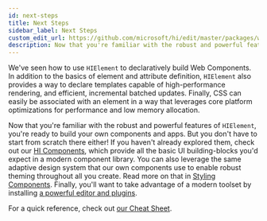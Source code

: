 ```yaml
---
id: next-steps
title: Next Steps
sidebar_label: Next Steps
custom_edit_url: https://github.com/microsoft/hi/edit/master/packages/web-components/hi-element/docs/guide/next-steps.md
description: Now that you're familiar with the robust and powerful features of HIElement, you're ready to build your own components and apps.
---
```


We've seen how to use `HIElement` to declaratively build Web Components. In addition to the basics of element and attribute definition, `HIElement` also provides a way to declare templates capable of high-performance rendering, and efficient, incremental batched updates. Finally, CSS can easily be associated with an element in a way that leverages core platform optimizations for performance and low memory allocation.

Now that you're familiar with the robust and powerful features of `HIElement`, you're ready to build your own components and apps. But you don't have to start from scratch there either! If you haven't already explored them, check out our [HI Components](../components/getting-started), which provide all the basic UI building-blocks you'd expect in a modern component library. You can also leverage the same adaptive design system that our own components use to enable robust theming throughout all you create. Read more on that in [Styling Components](/docs/design-systems/hi-frame#configuring-components). Finally, you'll want to take advantage of a modern toolset by installing [a powerful editor and plugins](../tools/vscode).

For a quick reference, check out [our Cheat Sheet](/docs/resources/cheat-sheet).